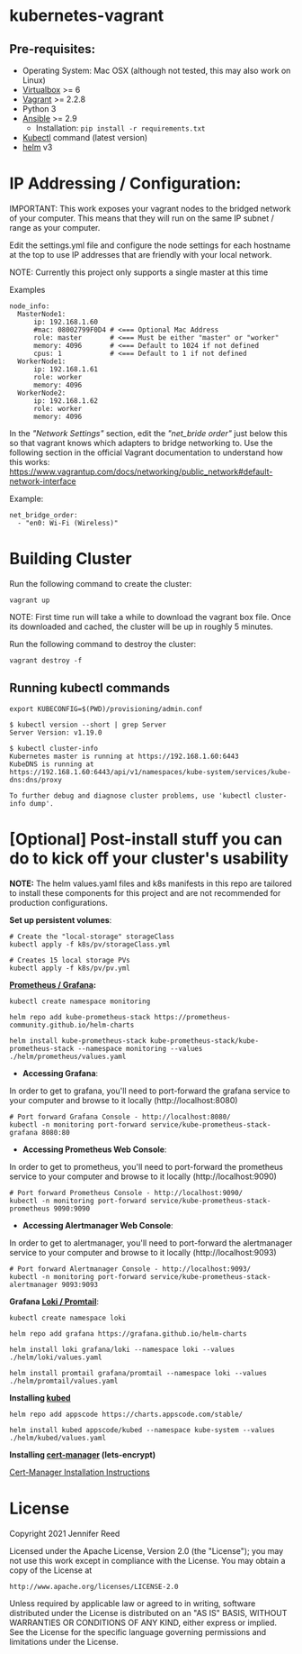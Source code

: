 # kubernetes-vagrant

## Pre-requisites:
* Operating System: Mac OSX (although not tested, this may also work on Linux)
* [Virtualbox](https://www.virtualbox.org/) >= 6
* [Vagrant](https://www.vagrantup.com/) >= 2.2.8
* Python 3
* [Ansible](https://docs.ansible.com/) >= 2.9
  * Installation:
  ``` pip install -r requirements.txt ```
* [Kubectl](https://kubernetes.io/docs/tasks/tools/) command (latest version)
* [helm](https://helm.sh/) v3

# IP Addressing / Configuration:
IMPORTANT: This work exposes your vagrant nodes to the bridged network of your computer. This means that they will run on the same IP subnet / range as your computer.

Edit the settings.yml file and configure the node settings for each hostname at the top to use IP addresses that are friendly with your local network.

NOTE: Currently this project only supports a single master at this time

Examples
```
node_info:
  MasterNode1:
      ip: 192.168.1.60
      #mac: 08002799F0D4 # <=== Optional Mac Address
      role: master       # <=== Must be either "master" or "worker"
      memory: 4096       # <=== Default to 1024 if not defined
      cpus: 1            # <=== Default to 1 if not defined
  WorkerNode1:
      ip: 192.168.1.61
      role: worker
      memory: 4096
  WorkerNode2:
      ip: 192.168.1.62
      role: worker
      memory: 4096
```

In the *"Network Settings"* section, edit the *"net_bride order"* just below this so that vagrant knows which adapters to bridge networking to. Use the following section in the official Vagrant documentation to understand how this works: https://www.vagrantup.com/docs/networking/public_network#default-network-interface

Example:
```
net_bridge_order:
  - "en0: Wi-Fi (Wireless)"
```

# Building Cluster
Run the following command to create the cluster:
```
vagrant up
```
NOTE: First time run will take a while to download the vagrant box file. Once its downloaded and cached, the cluster will be up in roughly 5 minutes.

Run the following command to destroy the cluster:
```
vagrant destroy -f
```

## Running kubectl commands

```
export KUBECONFIG=$(PWD)/provisioning/admin.conf
```

```
$ kubectl version --short | grep Server
Server Version: v1.19.0

$ kubectl cluster-info
Kubernetes master is running at https://192.168.1.60:6443
KubeDNS is running at https://192.168.1.60:6443/api/v1/namespaces/kube-system/services/kube-dns:dns/proxy

To further debug and diagnose cluster problems, use 'kubectl cluster-info dump'.
```

# [Optional] Post-install stuff you can do to kick off your cluster's usability

**NOTE:** The helm values.yaml files and k8s manifests in this repo are tailored to install these components for this project and are not recommended for production configurations.

**Set up persistent volumes**:
```
# Create the "local-storage" storageClass
kubectl apply -f k8s/pv/storageClass.yml

# Creates 15 local storage PVs
kubectl apply -f k8s/pv/pv.yml
```

**[Prometheus / Grafana](https://prometheus.io/):**

```
kubectl create namespace monitoring

helm repo add kube-prometheus-stack https://prometheus-community.github.io/helm-charts

helm install kube-prometheus-stack kube-prometheus-stack/kube-prometheus-stack --namespace monitoring --values ./helm/prometheus/values.yaml
```

* **Accessing Grafana**:

In order to get to grafana, you'll need to port-forward the grafana service to your computer and browse to it locally (http://localhost:8080)
```
# Port forward Grafana Console - http://localhost:8080/
kubectl -n monitoring port-forward service/kube-prometheus-stack-grafana 8080:80
```

* **Accessing Prometheus Web Console**:

In order to get to prometheus, you'll need to port-forward the prometheus service to your computer and browse to it locally (http://localhost:9090)
```
# Port forward Prometheus Console - http://localhost:9090/
kubectl -n monitoring port-forward service/kube-prometheus-stack-prometheus 9090:9090
```

* **Accessing Alertmanager Web Console**:

In order to get to alertmanager, you'll need to port-forward the alertmanager service to your computer and browse to it locally (http://localhost:9093)
```
# Port forward Alertmanager Console - http://localhost:9093/
kubectl -n monitoring port-forward service/kube-prometheus-stack-alertmanager 9093:9093
```

**Grafana [Loki / Promtail](https://grafana.com/oss/loki/)**:
```
kubectl create namespace loki

helm repo add grafana https://grafana.github.io/helm-charts

helm install loki grafana/loki --namespace loki --values ./helm/loki/values.yaml

helm install promtail grafana/promtail --namespace loki --values ./helm/promtail/values.yaml
```


**Installing [kubed](https://appscode.com/products/kubed/)**

```
helm repo add appscode https://charts.appscode.com/stable/

helm install kubed appscode/kubed --namespace kube-system --values ./helm/kubed/values.yaml
```

**Installing [cert-manager](https://cert-manager.io/docs/) (lets-encrypt)**

[Cert-Manager Installation Instructions](https://cert-manager.io/docs/installation/kubernetes)


# License
Copyright 2021 Jennifer Reed

Licensed under the Apache License, Version 2.0 (the "License");
you may not use this work except in compliance with the License.
You may obtain a copy of the License at

    http://www.apache.org/licenses/LICENSE-2.0

Unless required by applicable law or agreed to in writing, software
distributed under the License is distributed on an "AS IS" BASIS,
WITHOUT WARRANTIES OR CONDITIONS OF ANY KIND, either express or implied.
See the License for the specific language governing permissions and
limitations under the License.